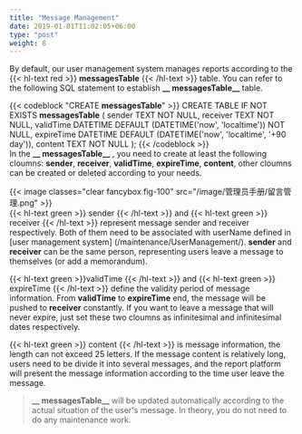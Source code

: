 ```yaml
---
title: "Message Management"
date: 2019-01-01T11:02:05+06:00
type: "post"
weight: 8
---
```


By default, our user management system manages reports according to the {{< hl-text red >}} __messagesTable__ {{< /hl-text >}} table. You can refer to the following SQL statement to establish **\_\_ messagesTable\_\_** table.  

{{< codeblock "CREATE __messagesTable__" >}}
CREATE TABLE IF NOT EXISTS __messagesTable__ (
  sender TEXT NOT NULL,
  receiver TEXT NOT NULL,
  validTime DATETIME DEFAULT (DATETIME('now', 'localtime')) NOT NULL,
  expireTime DATETIME DEFAULT (DATETIME('now', 'localtime', '+90 day')),
  content TEXT NOT NULL
);
{{< /codeblock >}}
<br>
In the **\_\_ messagesTable\_\_** , you need to create at least the following cloumns: **sender**, **receiver**, **validTime**, **expireTime**, **content**, other cloumns can be created or deleted according to your needs.  
  
{{< image classes="clear fancybox fig-100" src="/image/管理员手册/留言管理.png" >}}
<br>
{{< hl-text green >}} sender {{< /hl-text >}} and {{< hl-text green >}} receiver {{< /hl-text >}} represent message sender and receiver respectively. Both of them need to be associated with userName defined in [user management system] (/maintenance/UserManagement/). **sender** and **receiver** can be the same person, representing users leave a message to themselves (or add a memorandum).  

{{< hl-text green >}}validTime {{< /hl-text >}} and {{< hl-text green >}} expireTime {{< /hl-text >}} define the validity period of message information. From **validTime** to **expireTime** end, the message will be pushed to **receiver** constantly. If you want to leave a message that will never expire, just set these two cloumns as infinitesimal and infinitesimal dates respectively.  

{{< hl-text green >}} content {{< /hl-text >}} is message information, the length can not exceed 25 letters. If the message content is relatively long, users need to be divide it into several messages, and the report platform will present the message information according to the time user leave the message.  

> **\_\_ messagesTable\_\_** will be updated automatically according to the actual situation of the user's message. In theory, you do not need to do any maintenance work.    
